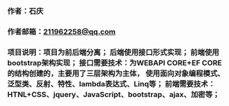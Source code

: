 ### 作者：石庆 
### 作者邮箱：211962258@qq.com 
### 项目说明：项目为前后端分离； 后端使用接口形式实现； 前端使用bootstrap架构实现； 接口需要技术：为WEBAPI CORE+EF CORE的结构创建的，主要用了三层架构为主体， 使用面向对象编程模式、泛型类、反射、特性、lambda表达式、Linq等； 前端需要技术：HTNL+CSS、jquery、JavaScript、bootstrap、ajax、加密等；